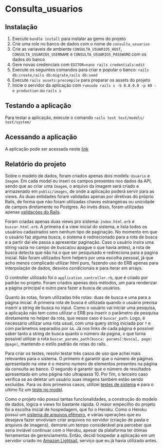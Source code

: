 # Consulta_usuarios

## Instalação

1. Execute `bundle install` para instalar as gems do projeto
2. Crie uma role no banco de dados com o nome de `consulta_usuarios`
3. Crie as variaveis de ambiente `CONSULTA_USUARIOS_HOST`, `CONSULTA_USUARIOS_USERNAME` e `CONSULTA_USUARIOS_PASSWORD` com os dados do banco
4. Gere novas credenciais com  `EDITOR=nano rails credentials:edit`
5. Execute os seguintes comandos para criar e popular o banco: `rails db:create`,`rails db:migrate`,`rails db:seed`
6. Execute `rails assets:precompile` para preparar os assets do projeto
7. Inicie o servidor da aplicação com `rvmsudo rails s -b 0.0.0.0 -p 80 -e production` ou `rails s`

## Testando a aplicação

Para testar a aplicação, execute o comando `rails test test/models/ test/system/`

## Acessando a aplicação

A aplicação pode ser acessada neste [link](http://52.73.177.118)

## Relatório do projeto

Sobre o modelo de dados, foram criados apenas dois models: `Usuario` e `Imagem`. Em cada model eu inseri os campos
presentes nos dados da API, sendo que ao criar uma `Imagem`, o arquivo da imagem será criado e armazenado em `public/images`, de onde a aplicação
poderá servir para as views. As duas entidades foram validadas apenas por diretivas do próprio Rails, de forma que não foram utilizadas chaves estrangeiras ou unicidade de campos diretamente no Postgres. Ao invés disso, foram utilizadas apenas [validações do Rails](https://guides.rubyonrails.org/active_record_validations.html).

Foram criadas apenas duas views pro sistema: `index.html.erb` e `buscar.html.erb`. A primeira é a view inicial do sistema, e lista todos os usuários
cadastrados sem nenhum tipo de paginação. No momento em que o usuário faz alguma busca, o sistema é redirecionado para a rota de busca e a partir daí ele passa a apresentar paginação. Caso o usuário insira uma string vazia no campo de busca(ou apague o que havia antes), a rota de busca detecta que não há o que ser pesquisado e redireciona para a pagina inicial. Não foram utilizados form helpers por uma escolha pessoal, já que acho menos complicado utilizar html puro, fazendo uso do ERB apenas para interpolação de dados, desvios condicionais e para iterar em arrays.

O controller utilizado foi o `application_controller.rb`, que é criado por padrão no projeto. Foram criados apenas dois métodos, um para renderizar a página principal e outro para fazer a busca de usuários.

Quanto às rotas, foram utilizadas três rotas: duas de busca e uma para a página inicial. A primeira rota de busca é utilizada quando o usuário precisa inserir a string de busca no input. Como o usuário vai iniciar uma pesquisa, a aplicação não tem como utilizar o ERB pra inserir o parâmetro de pesquisa diretamente no helper da rota, que nesse caso é `buscar_path`. Logo, é necessário utilizar uma rota usual, com uma query string iniciada por `?` e com parâmetros separados por `&`s. Já nos links de cada página é possível saber tanto a string de busca quanto o número da pagina, o que torna possível utilizar a rota `buscar_params_path(busca: params[:busca], page: @page)`, mantendo o estilo padrão de rotas do rails.

Para criar os testes, resolvi testar três casos de uso que achei mais relevantes para o sistema. O primeiro é garantir que o número de páginas apresentado na view é o mesmo numero de elementos presentes na página da consulta ao banco. O segundo é garantir que o número de resultados apresentado
em uma página não ultrapassa 10. Por fim, o terceiro caso verifica se ao deletar um usuário suas imagens também estão sendo excluídas. Para os dois primeiros casos, utilizei [testes de sistema](https://guides.rubyonrails.org/testing.html#system-testing) e para o ultimo fiz um [teste no model](https://guides.rubyonrails.org/testing.html#model-testing).

Como o projeto não possui tantas funcionalidades, a construção do modelo de dados, lógica e views
foi bastante rápida. O maior empecilho do projeto foi a escolha inicial de hospedagem, que foi o Heroku.
Como o Heroku possui um [sistema de arquivos efêmero](https://devcenter.heroku.com/articles/active-storage-on-heroku), e várias operações que eu desejava fazer envolviam criar arquivos no servidor (criação de pasta e arquivos de imagens), demorei um tempo considerável pra perceber
que seria inviável continuar com o Heroku, apesar da plataforma ter ótimas ferramentas de gerenciamento. Então, decidi
hospedar a aplicação em um servidor criado no [Amazon Lightsail](https://aws.amazon.com/pt/lightsail/), serviço que eu já havia utilizado antes.